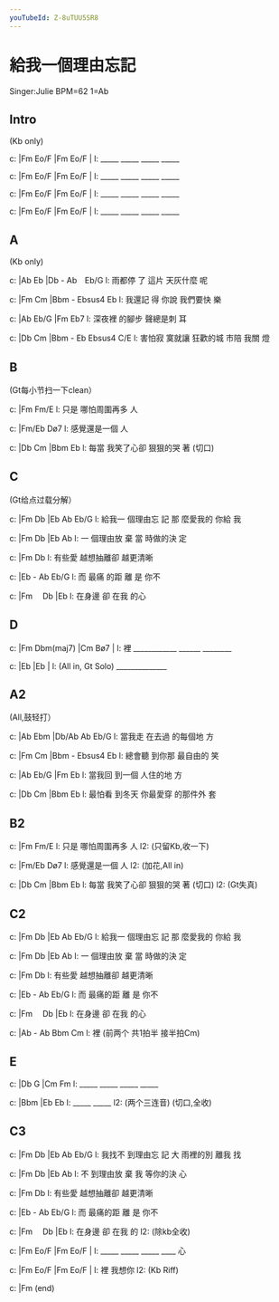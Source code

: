 ```yaml
---
youTubeId: Z-8uTUU5SR8
---
```


# 給我一個理由忘記

Singer:Julie BPM=62 1=Ab

## Intro

(Kb only)

c: |Fm    Eo/F |Fm    Eo/F   |
l:  _____ _____ _____ _____

c: |Fm    Eo/F |Fm    Eo/F   |
l:  _____ _____ _____ _____

c: |Fm    Eo/F |Fm    Eo/F   |
l:  _____ _____ _____ _____

c: |Fm    Eo/F |Fm    Eo/F   |
l:  _____ _____ _____ _____

## A

(Kb only)

c: |Ab      Eb     |Db  -    Ab　Eb/G
l:   雨都停 了 這片 天灰什麼 呢

c: |Fm      Cm     |Bbm  -   Ebsus4 Eb
l:   我還記 得 你說 我們要快 樂

c: |Ab      Eb/G  |Fm       Eb7
l:   深夜裡 的腳步 聲總是刺 耳

c:       |Db      Cm      |Bbm  -    Eb  Ebsus4 C/E
l: 害怕寂 寞就讓  狂歡的城 市陪 我關 燈

## B

(Gt每小节扫一下clean）

c:     |Fm           Fm/E
l: 只是 哪怕周圍再多 人

c: |Fm/Eb        Dø7
l:  感覺還是一個 人

c:     |Db         Cm      |Bbm  Eb
l: 每當 我笑了心卻 狠狠的哭 著   (切口)

## C

(Gt给点过载分解）

c:       |Fm       Db   |Eb       Ab   Eb/G
l: 給我一 個理由忘 記 那 麼愛我的 你給 我

c:   |Fm       Db   |Eb       Ab
l: 一 個理由放 棄 當 時做的決 定

c:       |Fm         Db
l: 有些愛 越想抽離卻 越更清晰

c:   |Eb   -    Ab    Eb/G
l: 而 最痛 的距 離 是 你不

c: |Fm　      Db  |Eb
l:  在身邊 卻 在我 的心


## D

c: |Fm Dbm(maj7)   |Cm     Bø7      |
l:  裡 ____________ ______ ________

c: |Eb              |Eb             |
l:  (All in, Gt Solo) ______________


## A2

(All,鼓轻打）

c: |Ab      Ebm   |Db/Ab    Ab Eb/G
l:   當我走 在去過 的每個地 方

c: |Fm      Cm    |Bbm  -   Ebsus4 Eb
l:   總會聽 到你那 最自由的 笑

c: |Ab      Eb/G  |Fm       Eb
l:   當我回 到一個 人住的地 方

c:       |Db     Cm      |Bbm      Eb
l: 最怕看 到冬天 你最愛穿 的那件外 套

## B2

c:     |Fm           Fm/E
l: 只是 哪怕周圍再多 人
l2:      (只留Kb,收一下)

c: |Fm/Eb        Dø7
l:  感覺還是一個 人
l2:               (加花,All in)

c:     |Db         Cm      |Bbm  Eb
l: 每當 我笑了心卻 狠狠的哭 著   (切口)
l2:      (Gt失真)

## C2

c:       |Fm       Db   |Eb       Ab   Eb/G
l: 給我一 個理由忘 記 那 麼愛我的 你給 我

c:   |Fm       Db   |Eb       Ab
l: 一 個理由放 棄 當 時做的決 定

c:       |Fm         Db
l: 有些愛 越想抽離卻 越更清晰

c:   |Eb  -    Ab    Eb/G
l: 而 最痛的距 離 是 你不

c: |Fm　      Db  |Eb
l:  在身邊 卻 在我 的心

c: |Ab  -  Ab      Bbm     Cm
l:  裡     (前两个 共1拍半 接半拍Cm)

## E

c: |Db    G    |Cm    Fm
l:  _____ _____ _____ _____

c: |Bbm        |Eb           Eb
l:  _____ _____
l2:              (两个三连音) (切口,全收)

## C3

c:       |Fm       Db   |Eb       Ab   Eb/G
l: 我找不 到理由忘 記 大 雨裡的別 離我 找

c:   |Fm       Db   |Eb       Ab
l: 不 到理由放 棄 我 等你的決 心

c:       |Fm         Db
l: 有些愛 越想抽離卻 越更清晰

c:   |Eb  -    Ab    Eb/G
l: 而 最痛的距 離 是 你不

c: |Fm　      Db  |Eb
l:  在身邊 卻 在我 的
l2:                 (除kb全收)

c: |Fm    Eo/F |Fm    Eo/F   |
l:  _____ _____ _____ ____ 心

c: |Fm        Eo/F |Fm    Eo/F   |
l:  裡                      我想你
l2:  (Kb Riff)

c: |Fm (end)
